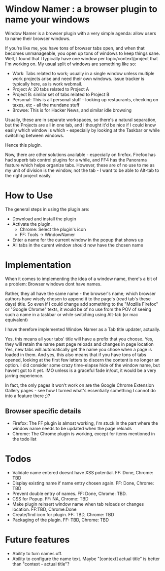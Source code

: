 Window Namer : a browser plugin to name your windows
====================================================

Window Namer is a browser plugin with a very simple agenda: allow users to name their browser windows.

If you're like me, you have tons of browser tabs open, and when that becomes unmanageable, you open up tons of windows to keep things sane.
Well, I found that I typically have one window per topic/context/project that I'm working on. My usual split of windows are something like so:
  
  * Work: Tabs related to work; usually in a single window unless multiple work projects arise and need their own windows. Issue tracker is typically here, as is work webmail.
  * Project A: 20 tabs related to Project A
  * Project B: similar set of tabs related to Project B
  * Personal: This is all personal stuff - looking up restaurants, checking on taxes, etc - all the mundane stuff
  * Browse: This is for Hacker News, and similar idle browsing
  
Usually, these are in separate workspaces, so there's a natural separation, but the Projects are all in one tab, and I thought it'd be nice if I could know easily which window is which - especially by looking at the Taskbar or while switching between windows.

Hence this plugin.

Now, there are other solutions available - especially on firefox. Firefox has had superb tab control plugins for a while, and FF4 has the Panorama feature which helps organize tabs. However, these are of no use to me as my unit of division is the window, not the tab - I want to be able to Alt-tab to the right project easily.

How to Use
==========
The general steps in using the plugin are:

  * Download and install the plugin
  * Activate the plugin.
    * Chrome: Select the plugin's icon
    * FF: Tools -> WindowNamer
  * Enter a name for the current window in the popup that shows up
  * All tabs in the curent window should now have the chosen name


Implementation
==============
When it comes to implementing the idea of a window name, there's a bit of a problem: Browser windows dont have names.

Rather, they all have the same name - the browser's name; which browser authors have wisely chosen to append it to the page's (read tab's these days) title. So even if I could change add something to the "Mozilla Firefox" or "Google Chrome" texts, it would be of no use from the POV of seeing such a name in a taskbar or while switching using Alt-tab (or mac equivalent)

I have therefore implemented Window Namer as a Tab title updater, actually.

Yes, this means all your tabs' title will have a prefix that you choose.
Yes, they will retain the name past page reloads and changes in page location
Yes, new tabs will automatically get the name you chose when a page is loaded in them.
And yes, this also means that if you have tons of tabs opened, looking at the first few letters to discern the content is no longer an option. I did consider some crazy time-elapse hide of the window name, but havent got to it yet. IMO unless is a graceful fade in/out, it would be a very jarring experience.

In fact, the only pages it won't work on are the Google Chrome Extension Gallery pages - see how I turned what's essentially something I cannot do into a feature there ;)?

Browser specific details
------------------------
* Firefox: The FF plugin is almost working, I'm stuck in the part where the window name needs to be updated when the page reloads
* Chrome: The Chrome plugin is working, except for items mentioned in the todo list

Todos
=====
* Validate name entered doesnt have XSS potential. FF: Done, Chrome: TBD
* Display existing name if name entry chosen again.  FF: Done, Chrome: TBD
* Prevent double entry of names. FF: Done, Chrome: TBD.
* CSS for Popup. FF: NA, Chrome: TBD
* Make plugin reinsert window name when tab reloads or changes location. FF:TBD, Chrome:Done
* Create/find icon for plugin. FF: TBD, Chrome: TBD
* Packaging of the plugin. FF: TBD, Chrome: TBD

Future features
===============
* Ability to turn names off.
* Ability to configure the name text. Maybe "[context] actual title" is better than "context - actual title"?
